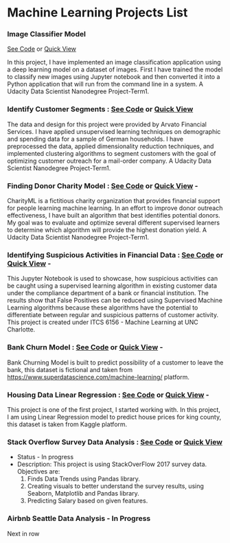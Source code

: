 

# Machine Learning Projects List


### Image Classifier Model 
[See Code](https://github.com/Minsifye/Image-Classifier-Model/blob/master/Image%20Classifier%20Project.ipynb) or [Quick View](https://nbviewer.jupyter.org/github/Minsifye/Image-Classifier-Model/blob/master/Image%20Classifier%20Project.ipynb)

In this project, I have implemented an image classification application using a deep learning model on a dataset of images. First I have trained the model to classify new images using Jupyter notebook and then converted it into a Python application that will run from the command line in a system. A Udacity Data Scientist Nanodegree Project-Term1.


### Identify Customer Segments : [See Code](https://github.com/Minsifye/Identify_Customer_Segments/blob/master/Identify_Customer_Segments.ipynb) or [Quick View](https://nbviewer.jupyter.org/github/Minsifye/Identify_Customer_Segments/blob/master/Identify_Customer_Segments.ipynb) 
The data and design for this project were provided by Arvato Financial Services. I have applied unsupervised learning techniques on demographic and spending data for a sample of German households. I have preprocessed the data, applied dimensionality reduction techniques, and implemented clustering algorithms to segment customers with the goal of optimizing customer outreach for a mail-order company. A Udacity Data Scientist Nanodegree Project-Term1.

### Finding Donor Charity Model : [See Code](https://github.com/Minsifye/Finding_Donors_CharityML/blob/master/Finding_Donors_CharityML.ipynb) or [Quick View](https://nbviewer.jupyter.org/github/Minsifye/Finding_Donors_CharityML/blob/master/Finding_Donors_CharityML.ipynb) - 
CharityML is a fictitious charity organization that provides financial support for people learning machine learning. In an effort to improve donor outreach effectiveness, I have built an algorithm that best identifies potential donors. My goal was to evaluate and optimize several different supervised learners to determine which algorithm will provide the highest donation yield. A Udacity Data Scientist Nanodegree Project-Term1. 


### Identifying Suspicious Activities in Financial Data : [See Code](https://github.com/Minsifye/Identifying-Suspicious-Activities-in-Financial-Data/blob/master/Identifying_Suspicious_Activities_In_Financial_Data.ipynb) or [Quick View](https://nbviewer.jupyter.org/github/Minsifye/Identifying-Suspicious-Activities-in-Financial-Data/blob/master/Identifying_Suspicious_Activities_In_Financial_Data.ipynb) - 
This Jupyter Notebook is used to showcase, how suspicious activities can be caught using a supervised learning algorithm in existing customer data under the compliance department of a bank or financial institution. The results show that False Positives can be reduced using Supervised Machine Learning algorithms because these algorithms have the potential to differentiate between regular and suspicious patterns of customer activity. This project is created under ITCS 6156 - Machine Learning at UNC Charlotte.

### Bank Churn Model : [See Code](https://github.com/Minsifye/Churn-Prediction-Model-for-a-Bank/blob/master/Bank_Churn_Model.ipynb) or [Quick View](https://nbviewer.jupyter.org/github/Minsifye/Churn-Prediction-Model-for-a-Bank/blob/master/Bank_Churn_Model.ipynb) - 
Bank Churning Model is built to predict possibility of a customer to leave the bank, this dataset is fictional and taken from https://www.superdatascience.com/machine-learning/ platform.


### Housing Data Linear Regression : [See Code](https://github.com/Minsifye/House-Price-Prediction-Linear-Regression) or [Quick View](https://nbviewer.jupyter.org/github/Minsifye/House-Price-Prediction-Linear-Regression/blob/master/HousingData_LinearRegression.ipynb) -
This project is one of the first project, I started working with. In this project, I am using Linear Regression model to predict house prices for king county, this dataset is taken from Kaggle platform.

### Stack Overflow Survey Data Analysis : [See Code](https://github.com/Minsifye/Stack-Overflow-Survey-Data-Analysis/blob/master/StackOverflow_DataAnalysis_FirstLook.ipynb) or  [Quick View](https://nbviewer.jupyter.org/github/Minsifye/Stack-Overflow-Survey-Data-Analysis/blob/master/StackOverflow_DataAnalysis_FirstLook.ipynb)
- Status - In progress
- Description: This project is using StackOverFlow 2017 survey data. Objectives are:
   1. Finds Data Trends using Pandas library.
   2. Creating visuals to better understand the survey results, using Seaborn, Matplotlib and Pandas library.
   3. Predicting Salary based on given features.
   

### Airbnb Seattle Data Analysis - In Progress
Next in row



